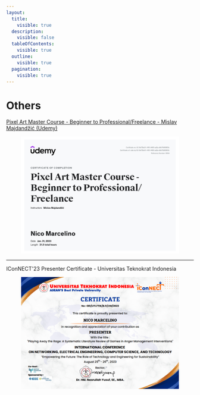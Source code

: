 ```yaml
---
layout:
  title:
    visible: true
  description:
    visible: false
  tableOfContents:
    visible: true
  outline:
    visible: true
  pagination:
    visible: true
---
```


# Others

[Pixel Art Master Course - Beginner to Professional/Freelance - Mislav Majdandžić (Udemy)](https://www.udemy.com/certificate/UC-8e72ba7c-14f3-4490-ad2a-d8e7fd93803c/)

<figure><img src="../.gitbook/assets/UC-8e72ba7c-14f3-4490-ad2a-d8e7fd93803c.jpg" alt="" width="563"><figcaption></figcaption></figure>

***

IConNECT'23 Presenter Certificate - Universitas Teknokrat Indonesia

<figure><img src="../.gitbook/assets/image (12).png" alt="" width="563"><figcaption></figcaption></figure>
